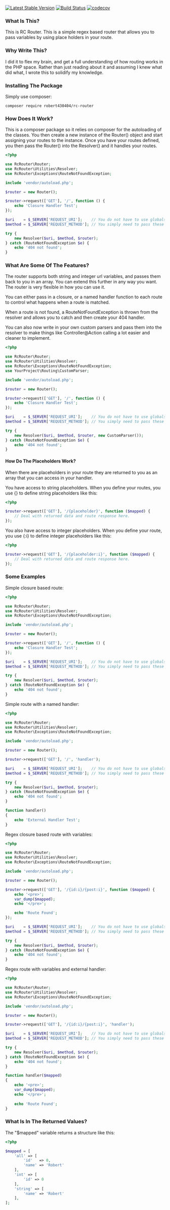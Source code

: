 [![Latest Stable Version](https://poser.pugx.org/robert430404/rc-router/v/stable)](https://packagist.org/packages/robert430404/rc-router)
[![Build Status](https://travis-ci.org/Robert430404/rc-router.svg?branch=master)](https://travis-ci.org/Robert430404/rc-router)
[![codecov](https://codecov.io/gh/Robert430404/rc-router/branch/master/graph/badge.svg)](https://codecov.io/gh/Robert430404/rc-router)

### What Is This?

This is RC Router. This is a simple regex based router that allows you to pass variables by using
place holders in your route.

### Why Write This?

I did it to flex my brain, and get a full understanding of how routing works in the PHP space. Rather
than just reading about it and assuming I knew what did what, I wrote this to solidify my
knowledge.

### Installing The Package

Simply use composer:

    composer require robert430404/rc-router

### How Does It Work?

This is a composer package so it relies on composer for the autoloading of the classes. You then
create a new instance of the Router() object and start assigning your routes to the instance. Once
you have your routes defined, you then pass the Router() into the Resolver() and it handles your
routes.

```php
<?php

use RcRouter\Router;
use RcRouter\Utilities\Resolver;
use RcRouter\Exceptions\RouteNotFoundException;

include 'vendor/autoload.php';

$router = new Router();

$router->request(['GET'], '/', function () {
    echo 'Closure Handler Test';
});

$uri    = $_SERVER['REQUEST_URI'];    // You do not have to use globals here if you have access to a different source.
$method = $_SERVER['REQUEST_METHOD']; // You simply need to pass these (uri and method) as strings to the Resolver.

try {
    new Resolver($uri, $method, $router);
} catch (RouteNotFoundException $e) {
    echo '404 not found';
}
```

### What Are Some Of The Features?

The router supports both string and integer url variables, and passes them back to you in an array.
You can extend this further in any way you want. The router is very flexible in how you can use it.

You can either pass in a closure, or a named handler function to each route to control what happens
when a route is matched.

When a route is not found, a RouteNotFoundException is thrown from the resolver and allows you to catch
and then create your 404 handler. 

You can also now write in your own custom parsers and pass them into the resolver to make things like 
Controller@Action calling a lot easier and cleaner to implement.

```php
<?php

use RcRouter\Router;
use RcRouter\Utilities\Resolver;
use RcRouter\Exceptions\RouteNotFoundException;
use YourProject\Routing\CustomParser;

include 'vendor/autoload.php';

$router = new Router();

$router->request(['GET'], '/', function () {
    echo 'Closure Handler Test';
});

$uri    = $_SERVER['REQUEST_URI'];    // You do not have to use globals here if you have access to a different source.
$method = $_SERVER['REQUEST_METHOD']; // You simply need to pass these (uri and method) as strings to the Resolver.

try {
    new Resolver($uri, $method, $router, new CustomParser());
} catch (RouteNotFoundException $e) {
    echo '404 not found';
}
```

#### How Do The Placeholders Work?

When there are placeholders in your route they are returned to you as an array that you can access in your handler.

You have access to string placeholders. When you define your routes, you use {} to define string placeholders like this:

```php
<?php

$router->request(['GET'], '/{placeholder}', function ($mapped) {
    // Deal with returned data and route response here.
});
```

You also have access to integer placeholders. When you define your route, you use {:i} to define integer placeholders
like this:

```php
<?php

$router->request(['GET'], '/{placeholder:i}', function ($mapped) {
    // Deal with returned data and route response here.
});
```


### Some Examples

Simple closure based route:

```php
<?php

use RcRouter\Router;
use RcRouter\Utilities\Resolver;
use RcRouter\Exceptions\RouteNotFoundException;

include 'vendor/autoload.php';

$router = new Router();

$router->request(['GET'], '/', function () {
    echo 'Closure Handler Test';
});

$uri    = $_SERVER['REQUEST_URI'];    // You do not have to use globals here if you have access to a different source.
$method = $_SERVER['REQUEST_METHOD']; // You simply need to pass these (uri and method) as strings to the Resolver.

try {
    new Resolver($uri, $method, $router);
} catch (RouteNotFoundException $e) {
    echo '404 not found';
}
```

Simple route with a named handler:

```php
<?php

use RcRouter\Router;
use RcRouter\Utilities\Resolver;
use RcRouter\Exceptions\RouteNotFoundException;

include 'vendor/autoload.php';

$router = new Router();

$router->request(['GET'], '/', 'handler');

$uri    = $_SERVER['REQUEST_URI'];    // You do not have to use globals here if you have access to a different source.
$method = $_SERVER['REQUEST_METHOD']; // You simply need to pass these (uri and method) as strings to the Resolver.

try {
    new Resolver($uri, $method, $router);
} catch (RouteNotFoundException $e) {
    echo '404 not found';
}

function handler()
{
    echo 'External Handler Test';
}
```

Regex closure based route with variables:

```php
<?php

use RcRouter\Router;
use RcRouter\Utilities\Resolver;
use RcRouter\Exceptions\RouteNotFoundException;

include 'vendor/autoload.php';

$router = new Router();

$router->request(['GET'], '/{id:i}/{post:i}', function ($mapped) {
    echo '<pre>';
    var_dump($mapped);
    echo '</pre>';

    echo 'Route Found';
});

$uri    = $_SERVER['REQUEST_URI'];    // You do not have to use globals here if you have access to a different source.
$method = $_SERVER['REQUEST_METHOD']; // You simply need to pass these (uri and method) as strings to the Resolver.

try {
    new Resolver($uri, $method, $router);
} catch (RouteNotFoundException $e) {
    echo '404 not found';
}
```

Regex route with variables and external handler:

```php
<?php

use RcRouter\Router;
use RcRouter\Utilities\Resolver;
use RcRouter\Exceptions\RouteNotFoundException;

include 'vendor/autoload.php';

$router = new Router();

$router->request(['GET'], '/{id:i}/{post:i}', 'handler');

$uri    = $_SERVER['REQUEST_URI'];    // You do not have to use globals here if you have access to a different source.
$method = $_SERVER['REQUEST_METHOD']; // You simply need to pass these (uri and method) as strings to the Resolver.

try {
    new Resolver($uri, $method, $router);
} catch (RouteNotFoundException $e) {
    echo '404 not found';
}

function handler($mapped)
{
    echo '<pre>';
    var_dump($mapped);
    echo '</pre>';
    
    echo 'Route Found';
}
```

### What Is In The Returned Values?

The "$mapped" variable returns a structure like this:

```php
<?php

$mapped = [
    'all' => [
        'id'   => 0,
        'name' => 'Robert'
    ],
    'int' => [
        'id' => 0
    ],
    'string' => [
        'name' => 'Robert'
    ],
];
```